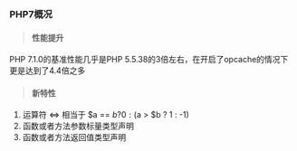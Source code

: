 ### PHP7概况

>#### 性能提升
PHP 7.1.0的基准性能几乎是PHP 5.5.38的3倍左右，在开启了opcache的情况下更是达到了4.4倍之多

>#### 新特性
1. 运算符 <=> 相当于 $a == $b ? 0 : ($a > $b ? 1 : -1)
2. 函数或者方法参数标量类型声明
3. 函数或者方法返回值类型声明
